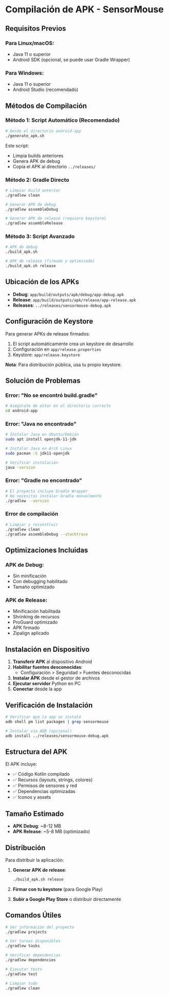# Compilación de APK - SensorMouse

## Requisitos Previos

### Para Linux/macOS:
- Java 11 o superior
- Android SDK (opcional, se puede usar Gradle Wrapper)

### Para Windows:
- Java 11 o superior
- Android Studio (recomendado)

## Métodos de Compilación

### Método 1: Script Automático (Recomendado)

```bash
# Desde el directorio android-app
./generate_apk.sh
```

Este script:
- Limpia builds anteriores
- Genera APK de debug
- Copia el APK al directorio `../releases/`

### Método 2: Gradle Directo

```bash
# Limpiar build anterior
./gradlew clean

# Generar APK de debug
./gradlew assembleDebug

# Generar APK de release (requiere keystore)
./gradlew assembleRelease
```

### Método 3: Script Avanzado

```bash
# APK de debug
./build_apk.sh

# APK de release (firmado y optimizado)
./build_apk.sh release
```

## Ubicación de los APKs

- **Debug**: `app/build/outputs/apk/debug/app-debug.apk`
- **Release**: `app/build/outputs/apk/release/app-release.apk`
- **Releases**: `../releases/sensormouse-debug.apk`

## Configuración de Keystore

Para generar APKs de release firmados:

1. El script automáticamente crea un keystore de desarrollo
2. Configuración en `app/release.properties`
3. Keystore: `app/release.keystore`

**Nota**: Para distribución pública, usa tu propio keystore.

## Solución de Problemas

### Error: "No se encontró build.gradle"
```bash
# Asegúrate de estar en el directorio correcto
cd android-app
```

### Error: "Java no encontrado"
```bash
# Instalar Java en Ubuntu/Debian
sudo apt install openjdk-11-jdk

# Instalar Java en Arch Linux
sudo pacman -S jdk11-openjdk

# Verificar instalación
java -version
```

### Error: "Gradle no encontrado"
```bash
# El proyecto incluye Gradle Wrapper
# No necesitas instalar Gradle manualmente
./gradlew --version
```

### Error de compilación
```bash
# Limpiar y reconstruir
./gradlew clean
./gradlew assembleDebug --stacktrace
```

## Optimizaciones Incluidas

### APK de Debug:
- Sin minificación
- Con debugging habilitado
- Tamaño optimizado

### APK de Release:
- Minificación habilitada
- Shrinking de recursos
- ProGuard optimizado
- APK firmado
- Zipalign aplicado

## Instalación en Dispositivo

1. **Transferir APK** al dispositivo Android
2. **Habilitar fuentes desconocidas**:
   - Configuración > Seguridad > Fuentes desconocidas
3. **Instalar APK** desde el gestor de archivos
4. **Ejecutar servidor** Python en PC
5. **Conectar** desde la app

## Verificación de Instalación

```bash
# Verificar que la app se instaló
adb shell pm list packages | grep sensormouse

# Instalar via ADB (opcional)
adb install ../releases/sensormouse-debug.apk
```

## Estructura del APK

El APK incluye:
- ✅ Código Kotlin compilado
- ✅ Recursos (layouts, strings, colores)
- ✅ Permisos de sensores y red
- ✅ Dependencias optimizadas
- ✅ Iconos y assets

## Tamaño Estimado

- **APK Debug**: ~8-12 MB
- **APK Release**: ~5-8 MB (optimizado)

## Distribución

Para distribuir la aplicación:

1. **Generar APK de release**:
   ```bash
   ./build_apk.sh release
   ```

2. **Firmar con tu keystore** (para Google Play)

3. **Subir a Google Play Store** o distribuir directamente

## Comandos Útiles

```bash
# Ver información del proyecto
./gradlew projects

# Ver tareas disponibles
./gradlew tasks

# Verificar dependencias
./gradlew dependencies

# Ejecutar tests
./gradlew test

# Limpiar todo
./gradlew clean
``` 